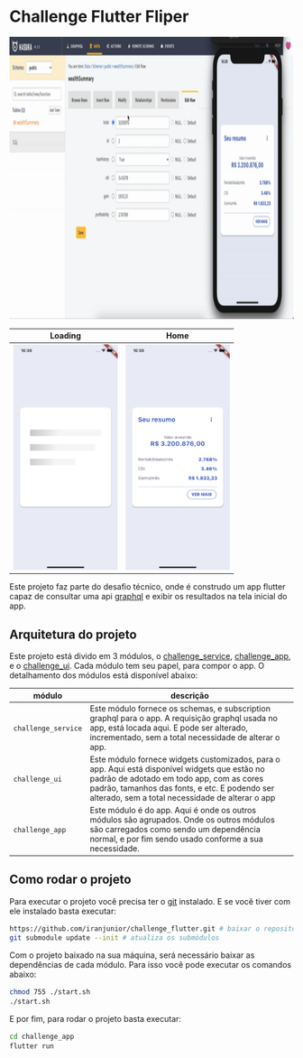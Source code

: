 # Challenge Flutter Fliper

<img src="docs/app.gif" alt="navegacao entre as páginas" height="500">

| Loading                                                              | Home                                                                |
| -------------------------------------------------------------------- | ------------------------------------------------------------------- |
| <img src="docs/loading.png" alt="imagem da tela final" height="400"> | <img src="docs/home.png" alt="imagem da segunda tela" height="400"> |

Este projeto faz parte do desafio técnico, onde é construdo um app flutter capaz de consultar uma api [graphql](https://graphql.org/) e exibir os resultados na tela inicial do app.

## Arquitetura do projeto

Este projeto está divido em 3 módulos, o [challenge_service](https://github.com/iranjunior/challenge_service), [challenge_app](https://github.com/iranjunior/challenge_app), e o [challenge_ui](https://github.com/iranjunior/challenge_ui). Cada módulo tem seu papel, para compor o app. O detalhamento dos módulos está disponível abaixo:

| módulo              | descrição                                                                                                                                                                                                                                       |
| ------------------- | ----------------------------------------------------------------------------------------------------------------------------------------------------------------------------------------------------------------------------------------------- |
| `challenge_service` | Este módulo fornece os schemas, e subscription graphql para o app. A requisição graphql usada no app, está locada aqui. E pode ser alterado, incrementado, sem a total necessidade de alterar o app.                                            |
| `challenge_ui`      | Este módulo fornece widgets customizados, para o app. Aqui está disponível widgets que estão no padrão de adotado em todo app, com as cores padrão, tamanhos das fonts, e etc. E podendo ser alterado, sem a total necessidade de alterar o app |
| `challenge_app`     | Este módulo é do app. Aqui é onde os outros módulos são agrupados. Onde os outros módulos são carregados como sendo um dependência normal, e por fim sendo usado conforme a sua necessidade.                                                    |

## Como rodar o projeto

Para executar o projeto você precisa ter o [git](https://git-scm.com/book/en/v2/Getting-Started-Installing-Git) instalado. E se você tiver com ele instalado basta executar:

```bash
https://github.com/iranjunior/challenge_flutter.git # baixar o repositório
git submodule update --init # atualiza os submódulos
```

Com o projeto baixado na sua máquina, será necessário baixar as dependências de cada módulo. Para isso você pode executar os comandos abaixo:

```bash
chmod 755 ./start.sh
./start.sh
```

E por fim, para rodar o projeto basta executar:

```bash
cd challenge_app
flutter run
```

